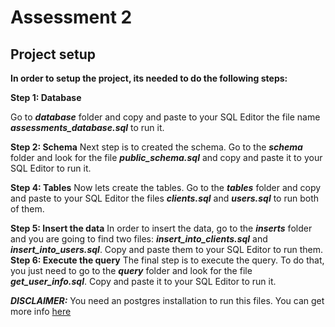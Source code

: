 # Assessment 2

## Project setup

**In order to setup the project, its needed to do the following steps:**

**Step 1: Database**

Go to ***database*** folder and copy and paste to your SQL Editor the file name ***assessments_database.sql*** to run it.

**Step 2: Schema**
Next step is to created the schema. Go to the ***schema*** folder and look for the file ***public_schema.sql*** and copy and paste it to your SQL Editor to run it.

**Step 4: Tables**
Now lets create the tables. Go to the ***tables*** folder and copy and paste to your SQL Editor the files ***clients.sql*** and ***users.sql*** to run both of them.

**Step 5: Insert the data**
In order to insert the data, go to the ***inserts*** folder and you are going to find two files: ***insert_into_clients.sql*** and ***insert_into_users.sql***. Copy and paste them to your SQL Editor to run them.
**Step 6: Execute the query**
The final step is to execute the query. To do that, you just need to go to the ***query*** folder and look for the file ***get_user_info.sql***. Copy and paste it to your SQL Editor to run it.

***DISCLAIMER:*** You need an postgres installation to run this files. You can get more info [here](https://www.postgresqltutorial.com/install-postgresql/)